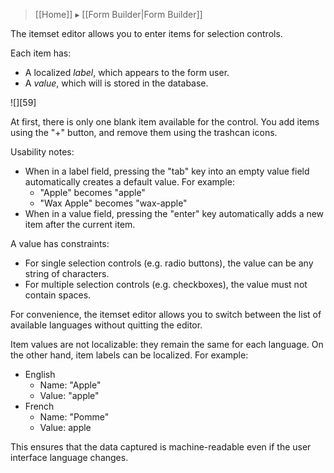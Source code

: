 > [[Home]] ▸ [[Form Builder|Form Builder]]

The itemset editor allows you to enter items for selection controls.

Each item has:

* A localized _label_, which appears to the form user.
* A _value_, which will is stored in the database.

![][59]

At first, there is only one blank item available for the control. You add items using the "+" button, and remove them using the trashcan icons.

Usability notes:

* When in a label field, pressing the "tab" key into an empty value field automatically creates a default value. For example:
    * "Apple" becomes "apple"
    * "Wax Apple" becomes "wax-apple"
* When in a value field, pressing the "enter" key automatically adds a new item after the current item.

A value has constraints:

* For single selection controls (e.g. radio buttons), the value can be any string of characters.
* For multiple selection controls (e.g. checkboxes), the value must not contain spaces.

For convenience, the itemset editor allows you to switch between the list of available languages without quitting the editor.

Item values are not localizable: they remain the same for each language. On the other hand, item labels can be localized. For example:

* English
    * Name: "Apple"
    * Value: "apple"
* French
    * Name: "Pomme"
    * Value: apple

This ensures that the data captured is machine-readable even if the user interface language changes.